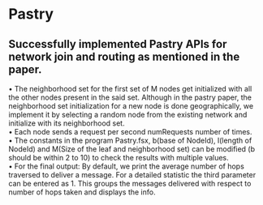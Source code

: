 # Pastry
## Successfully implemented Pastry APIs for network join and routing as mentioned in the paper.<br />
• The neighborhood set for the first set of M nodes get initialized with all the other nodes present in the said set. Although in the pastry paper, the neighborhood set initialization for a new node is done geographically, we implement it by selecting a random node from the existing network and initialize with its neighborhood set.<br />
• Each node sends a request per second numRequests number of times.<br />
• The constants in the program Pastry.fsx, b(base of NodeId), l(length of NodeId) and M(Size of the leaf and neighborhood set) can be modified (b should be within 2 to 10) to check the results with multiple values.<br />
• For the final output: By default, we print the average number of hops traversed to deliver a message. For a detailed statistic the third parameter can be entered as 1. This groups the messages delivered with respect to number of hops taken and displays the info.<br />
